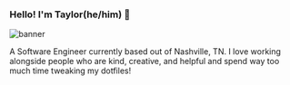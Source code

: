 ### Hello! I'm Taylor(he/him) 👋

<img src="https://i.ibb.co/hRtZ6qt/Screen-Shot-2020-11-16-at-11-40-16-PM.png" alt="banner">

A Software Engineer currently based out of Nashville, TN.  I love working alongside people who are kind, creative, and helpful and spend way too much time tweaking my dotfiles!
<!--
**taphill/taphill** is a ✨ _special_ ✨ repository because its `README.md` (this file) appears on your GitHub profile.

Here are some ideas to get you started:

- 🔭 I’m currently working on ...
- 🌱 I’m currently learning ...
- 👯 I’m looking to collaborate on ...
- 🤔 I’m looking for help with ...
- 💬 Ask me about ...
- 📫 How to reach me: ...
- ⚡ Fun fact: ...
-->

